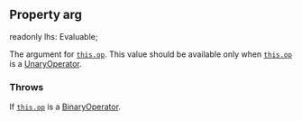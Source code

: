 ## Property arg

<declaration>

readonly lhs: Evaluable;

</declaration>

The argument for [`this.op`](reference/v/0.2.1/core/definitions/Expression/op).
This value should be available only when [`this.op`](reference/v/0.2.1/core/definitions/Expression/op)
is a [UnaryOperator](reference/v/0.2.1/core/operators/UnaryOperator).

### Throws
 If [`this.op`](reference/v/0.2.1/core/definitions/Expression/op) is a
 [BinaryOperator](reference/v/0.2.1/core/operators/BinaryOperator).